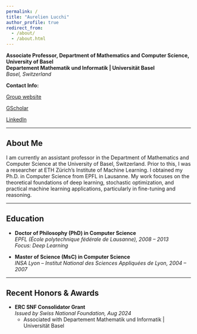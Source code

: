 ```yaml
---
permalink: /
title: "Aurelien Lucchi"
author_profile: true
redirect_from: 
  - /about/
  - /about.html
---
```


**Associate Professor, Department of Mathematics and Computer Science, University of Basel**  
**Departement Mathematik und Informatik | Universität Basel**  
*Basel, Switzerland*  

**Contact Info:**

[Group website](https://omls.dmi.unibas.ch/en/)

[GScholar](https://scholar.google.com/citations?user=V1ONSgIAAAAJ&hl=en)

[LinkedIn](https://www.linkedin.com/in/aurelien-lucchi-aa18835/)

---

## About Me

I am currently an assistant professor in the Department of Mathematics and Computer Science at the University of Basel, Switzerland. Prior to this, I was a researcher at ETH Zürich’s Institute of Machine Learning. I obtained my Ph.D. in Computer Science from EPFL in Lausanne. My work focuses on the theoretical foundations of deep learning, stochastic optimization, and practical machine learning applications, particularly in fine-tuning and reasoning.

---

## Education

- **Doctor of Philosophy (PhD) in Computer Science**  
  *EPFL (École polytechnique fédérale de Lausanne), 2008 – 2013*  
  *Focus: Deep Learning*

- **Master of Science (MsC) in Computer Science**  
  *INSA Lyon – Institut National des Sciences Appliquées de Lyon, 2004 – 2007*

---

## Recent Honors & Awards

- **ERC SNF Consolidator Grant**  
  *Issued by Swiss National Foundation, Aug 2024*  
  - Associated with Departement Mathematik und Informatik | Universität Basel

